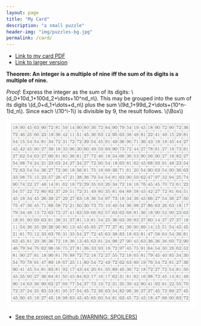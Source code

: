 ```yaml
---
layout: page
title: "My Card"
description: "a small puzzle"
header-img: "img/puzzles-bg.jpg"
permalink: /card/
---
```


* [Link to my card PDF](https://github.com/StevenClontz/business-card/raw/master/card.pdf)
* [Link to larger version](https://github.com/StevenClontz/business-card/raw/master/article.pdf)

**Theorem: An integer is a multiple of nine iff the sum of
        its digits is a multiple of nine.**

*Proof:*
Express the integer as the sum of its digits:
\\(d_0+10d_1+100d_2+\\dots+10^nd_n\\).
This may be grouped into the sum of its digits
\\(d_0+d_1+\\dots+d_n\\) plus the sum
\\(9d_1+99d_2+\\dots+(10^n-1)d_n\\). Since each
\\(10^i-1\\) is divisible by 9, the result
follows. \\(\\Box\\)

![Full image](/img/card-puzzle.png)

* [See the project on Github (WARNING: SPOILERS)](https://github.com/StevenClontz/business-card)
